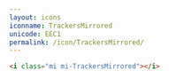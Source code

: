 ```yaml
---
layout: icons
iconname: TrackersMirrored
unicode: EEC1
permalink: /icon/TrackersMirrored/
---
```


``` html
<i class="mi mi-TrackersMirrored"></i>
```
